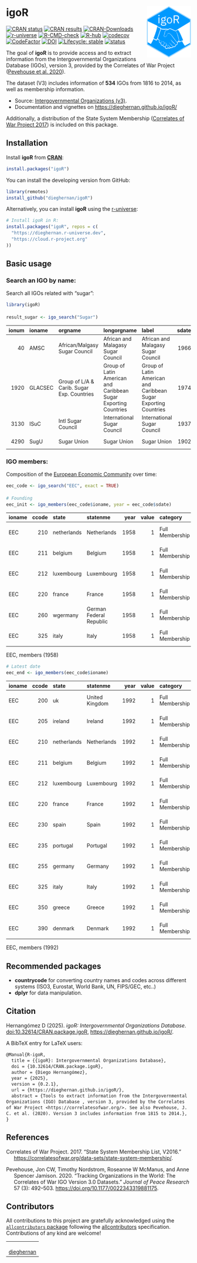 
<!-- README.md is generated from README.Rmd. Please edit that file -->

# igoR <a href='https://dieghernan.github.io/igoR/'><img src="man/figures/logo.png" align="right" height="139"/></a>

<!-- badges: start -->

[![CRAN
status](https://www.r-pkg.org/badges/version/igoR)](https://CRAN.R-project.org/package=igoR)
[![CRAN
results](https://badges.cranchecks.info/worst/igoR.svg)](https://cran.r-project.org/web/checks/check_results_igoR.html)
[![CRAN-Downloads](https://cranlogs.r-pkg.org/badges/grand-total/igoR)](https://cran.r-project.org/package=igoR)
[![r-universe](https://dieghernan.r-universe.dev/badges/igoR)](https://dieghernan.r-universe.dev/)
[![R-CMD-check](https://github.com/dieghernan/igoR/actions/workflows/check-full.yaml/badge.svg)](https://github.com/dieghernan/igoR/actions/workflows/check-full.yaml)
[![R-hub](https://github.com/dieghernan/igoR/actions/workflows/rhub.yaml/badge.svg)](https://github.com/dieghernan/igoR/actions/workflows/rhub.yaml)
[![codecov](https://codecov.io/gh/dieghernan/igoR/branch/main/graph/badge.svg?token=UH3VLTTTRE)](https://app.codecov.io/gh/dieghernan/igoR)
[![CodeFactor](https://www.codefactor.io/repository/github/dieghernan/igor/badge)](https://www.codefactor.io/repository/github/dieghernan/igor)
[![DOI](https://img.shields.io/badge/DOI-10.32614/CRAN.package.igoR-blue)](https://doi.org/10.32614/CRAN.package.igoR)
[![Lifecycle:
stable](https://img.shields.io/badge/lifecycle-stable-brightgreen.svg)](https://lifecycle.r-lib.org/articles/stages.html#stable)
[![status](https://tinyverse.netlify.app/status/igoR)](https://CRAN.R-project.org/package=igoR)

<!-- badges: end -->

The goal of **igoR** is to provide access and to extract information
from the Intergovernmental Organizations Database (IGOs), version 3,
provided by the Correlates of War Project ([Pevehouse et al.
2020](#ref-pevehouse2020)).

The dataset (V3) includes information of **534** IGOs from 1816 to 2014,
as well as membership information.

- Source: [Intergovernmental Organizations
  (v3)](https://correlatesofwar.org/data-sets/IGOs/).
- Documentation and vignettes on <https://dieghernan.github.io/igoR/>

Additionally, a distribution of the State System Membership ([Correlates
of War Project 2017](#ref-correlatesofwarproject2017)) is included on
this package.

## Installation

Install **igoR** from
[**CRAN**](https://CRAN.R-project.org/package=igoR):

``` r
install.packages("igoR")
```

You can install the developing version from GitHub:

``` r
library(remotes)
install_github("dieghernan/igoR")
```

Alternatively, you can install **igoR** using the
[r-universe](https://dieghernan.r-universe.dev/igoR):

``` r
# Install igoR in R:
install.packages("igoR", repos = c(
  "https://dieghernan.r-universe.dev",
  "https://cloud.r-project.org"
))
```

## Basic usage

### Search an IGO by name:

Search all IGOs related with “sugar”:

``` r
library(igoR)

result_sugar <- igo_search("Sugar")
```

| ionum | ioname | orgname | longorgname | label | sdate | deaddate | dead | integrated | replaced | igocode | version | accuracyofpre1965membershipdates | sourcesandnotes | imputed | political | social | economic |
|---:|:---|:---|:---|:---|---:|---:|---:|---:|---:|---:|---:|:---|:---|---:|---:|---:|---:|
| 40 | AMSC | African/Malgasy Sugar Council | African and Malagasy Sugar Council | African and Malagasy Sugar Council | 1966 | 1977 | 1 | 0 | 0 | NA | 2.1 | Not applicable - created 1965 or later |  | 0 | 0 | 0 | 1 |
| 1920 | GLACSEC | Group of L/A & Carib. Sugar Exp. Countries | Group of Latin American and Caribbean Sugar Exporting Countries | Group of Latin American and Caribbean Sugar Exporting Countries | 1974 | 2001 | 1 | 0 | 0 | NA | 2.3 | Not applicable - created 1965 or later |  | 0 | 1 | 0 | 0 |
| 3130 | ISuC | Intl Sugar Council | International Sugar Council | International Sugar Council | 1937 | 1967 | 1 | 0 | 0 | 91 | 3.0 | Within 5 years |  | 0 | 0 | 1 | 0 |
| 4290 | SugU | Sugar Union | Sugar Union | Sugar Union | 1902 | 1913 | 1 | 0 | 0 | 29 | 3.0 | Completely accurate, except a few minor uncertainties |  | 0 | 0 | 0 | 1 |

### IGO members:

Composition of the [European Economic
Community](https://en.wikipedia.org/wiki/European_Economic_Community)
over time:

``` r
eec_code <- igo_search("EEC", exact = TRUE)

# Founding
eec_init <- igo_members(eec_code$ioname, year = eec_code$sdate)
```

| ioname | ccode | state | statenme | year | value | category | orgname |
|:---|---:|:---|:---|---:|---:|:---|:---|
| EEC | 210 | netherlands | Netherlands | 1958 | 1 | Full Membership | European Economic Community |
| EEC | 211 | belgium | Belgium | 1958 | 1 | Full Membership | European Economic Community |
| EEC | 212 | luxembourg | Luxembourg | 1958 | 1 | Full Membership | European Economic Community |
| EEC | 220 | france | France | 1958 | 1 | Full Membership | European Economic Community |
| EEC | 260 | wgermany | German Federal Republic | 1958 | 1 | Full Membership | European Economic Community |
| EEC | 325 | italy | Italy | 1958 | 1 | Full Membership | European Economic Community |

EEC, members (1958)

``` r
# Latest date
eec_end <- igo_members(eec_code$ioname)
```

| ioname | ccode | state | statenme | year | value | category | orgname |
|:---|---:|:---|:---|---:|---:|:---|:---|
| EEC | 200 | uk | United Kingdom | 1992 | 1 | Full Membership | European Economic Community |
| EEC | 205 | ireland | Ireland | 1992 | 1 | Full Membership | European Economic Community |
| EEC | 210 | netherlands | Netherlands | 1992 | 1 | Full Membership | European Economic Community |
| EEC | 211 | belgium | Belgium | 1992 | 1 | Full Membership | European Economic Community |
| EEC | 212 | luxembourg | Luxembourg | 1992 | 1 | Full Membership | European Economic Community |
| EEC | 220 | france | France | 1992 | 1 | Full Membership | European Economic Community |
| EEC | 230 | spain | Spain | 1992 | 1 | Full Membership | European Economic Community |
| EEC | 235 | portugal | Portugal | 1992 | 1 | Full Membership | European Economic Community |
| EEC | 255 | germany | Germany | 1992 | 1 | Full Membership | European Economic Community |
| EEC | 325 | italy | Italy | 1992 | 1 | Full Membership | European Economic Community |
| EEC | 350 | greece | Greece | 1992 | 1 | Full Membership | European Economic Community |
| EEC | 390 | denmark | Denmark | 1992 | 1 | Full Membership | European Economic Community |

EEC, members (1992)

## Recommended packages

- **countrycode** for converting country names and codes across
  different systems (ISO3, Eurostat, World Bank, UN, FIPS/GEC, etc..)
- **dplyr** for data manipulation.

## Citation

<p>
Hernangómez D (2025). <em>igoR: Intergovernmental Organizations
Database</em>.
<a href="https://doi.org/10.32614/CRAN.package.igoR">doi:10.32614/CRAN.package.igoR</a>,
<a href="https://dieghernan.github.io/igoR/">https://dieghernan.github.io/igoR/</a>.
</p>

A BibTeX entry for LaTeX users:

    @Manual{R-igoR,
      title = {{igoR}: Intergovernmental Organizations Database},
      doi = {10.32614/CRAN.package.igoR},
      author = {Diego Hernangómez},
      year = {2025},
      version = {0.2.1},
      url = {https://dieghernan.github.io/igoR/},
      abstract = {Tools to extract information from the Intergovernmental Organizations (IGO) Database , version 3, provided by the Correlates of War Project <https://correlatesofwar.org/>. See also Pevehouse, J. C. et al. (2020). Version 3 includes information from 1815 to 2014.},
    }

## References

<div id="refs" class="references csl-bib-body hanging-indent"
entry-spacing="0">

<div id="ref-correlatesofwarproject2017" class="csl-entry">

Correlates of War Project. 2017. “State System Membership List, V2016.”
<https://correlatesofwar.org/data-sets/state-system-membership/>.

</div>

<div id="ref-pevehouse2020" class="csl-entry">

Pevehouse, Jon CW, Timothy Nordstrom, Roseanne W McManus, and Anne
Spencer Jamison. 2020. “Tracking Organizations in the World: The
Correlates of War IGO Version 3.0 Datasets.” *Journal of Peace Research*
57 (3): 492–503. <https://doi.org/10.1177/0022343319881175>.

</div>

</div>

## Contributors

<!-- ALL-CONTRIBUTORS-LIST:START - Do not remove or modify this section -->
<!-- prettier-ignore-start -->
<!-- markdownlint-disable -->

All contributions to this project are gratefully acknowledged using the
[`allcontributors` package](https://github.com/ropensci/allcontributors)
following the [allcontributors](https://allcontributors.org)
specification. Contributions of any kind are welcome!

<table class="table allctb-table">
<tr>
<td align="center">
<a href="https://github.com/dieghernan">
<img src="https://avatars.githubusercontent.com/u/25656809?v=4" width="100px;" class="allctb-avatar" alt=""/>
</a><br>
<a href="https://github.com/dieghernan/igoR/commits?author=dieghernan">dieghernan</a>
</td>
</tr>
</table>
<!-- markdownlint-enable -->
<!-- prettier-ignore-end -->
<!-- ALL-CONTRIBUTORS-LIST:END -->
